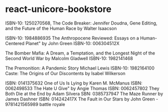 # react-unicore-bookstore

ISBN-10: 1250270568, 
The Code Breaker: Jennifer Doudna, Gene Editing, and the Future of the Human Race 
by Walter Isaacson

ISBN-10: 1984886935
The Anthropocene Reviewed: Essays on a Human-Centered Planet" by John Green
ISBN-10: 006304512X

The Bomber Mafia: A Dream, a Temptation, and the Longest Night of the Second World War
 by Malcolm Gladwell
ISBN-10: 1982141468

The Premonition: A Pandemic Story
Michael Lewis
ISBN-10: 1982164100
Caste: The Origins of Our Discontents by Isabel Wilkerson



ISBN: 0141375632
 One of Us Is Lying by Karen M. McManus 
ISBN: 0062498533
The Hate U Give" by Angie Thomas
ISBN: 0062457802
They Both Die at the End by Adam Silvera 
SBN: 0385737947
 The Maze Runner by James Dashner
ISBN: 014242417X
 The Fault in Our Stars by John Green - 
9781421565989
battle royale
